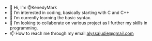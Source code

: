 - 👋 Hi, I’m @KenedyMark
- 👀 I’m interested in coding, basically starting with C and C++
- 🌱 I’m currently learning the basic syntax.
- 💞️ I’m looking to collaborate on various project as I further my skills in programming.
- 📫 How to reach me through my email alyssajudie@gmail.com

<!---
KenedyMark/KenedyMark is a ✨ special ✨ repository because its `README.md` (this file) appears on your GitHub profile.
You can click the Preview link to take a look at your changes.
--->
